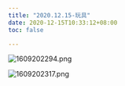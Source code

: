 ```yaml
---
title: "2020.12.15-玩具"
date: 2020-12-15T10:33:12+08:00
toc: false

---
```

![1609202294.png](https://img.maocdn.cn/img/2021/03/30/1609202294.png)

<!--more-->


![1609202317.png](https://img.maocdn.cn/img/2021/03/30/1609202317.png)